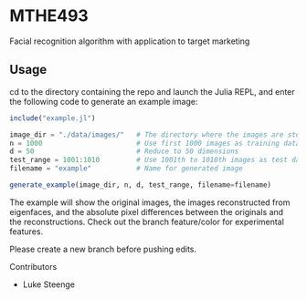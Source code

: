 # MTHE493
Facial recognition algorithm with application to target marketing

## Usage
cd to the directory containing the repo and launch the Julia REPL, and enter the following code to generate an example image:

```julia
include("example.jl")

image_dir = "./data/images/"   # The directory where the images are stored
n = 1000                       # Use first 1000 images as training data
d = 50                         # Reduce to 50 dimensions
test_range = 1001:1010         # Use 1001th to 1010th images as test data
filename = "example"           # Name for generated image

generate_example(image_dir, n, d, test_range, filename=filename)

```
The example will show the original images, the images reconstructed from eigenfaces, and the absolute pixel differences between the originals and the reconstructions.
Check out the branch feature/color for experimental features.

Please create a new branch before pushing edits. 

Contributors
- Luke Steenge